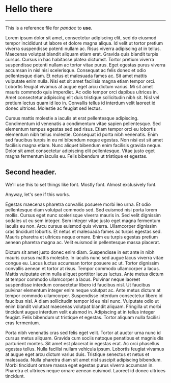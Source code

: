 # Hello there

****

This is a reference file for *pandoc* to **use**.

Lorem ipsum dolor sit amet, consectetur adipiscing elit, sed do eiusmod tempor incididunt ut labore et dolore magna aliqua. Id velit ut tortor pretium viverra suspendisse potenti nullam ac. Risus viverra adipiscing at in tellus. Maecenas volutpat blandit aliquam etiam erat. Gravida quis blandit turpis cursus. Cursus in hac habitasse platea dictumst. Tortor pretium viverra suspendisse potenti nullam ac tortor vitae purus. Eget egestas purus viverra accumsan in nisl nisi scelerisque. Consequat ac felis donec et odio pellentesque diam. Et netus et malesuada fames ac. Sit amet mattis vulputate enim nulla. Nisi est sit amet facilisis magna etiam tempor orci. Lobortis feugiat vivamus at augue eget arcu dictum varius. Mi sit amet mauris commodo quis imperdiet. Ac odio tempor orci dapibus ultrices in. Amet consectetur adipiscing elit duis tristique sollicitudin nibh sit. Nisl vel pretium lectus quam id leo in. Convallis tellus id interdum velit laoreet id donec ultrices. Molestie ac feugiat sed lectus.

Cursus mattis molestie a iaculis at erat pellentesque adipiscing. Condimentum id venenatis a condimentum vitae sapien pellentesque. Sed elementum tempus egestas sed sed risus. Etiam tempor orci eu lobortis elementum nibh tellus molestie. Consequat id porta nibh venenatis. Enim sed faucibus turpis in eu mi bibendum neque egestas. Non nisi est sit amet facilisis magna etiam. Nunc aliquet bibendum enim facilisis gravida neque. Dolor sit amet consectetur adipiscing elit pellentesque. Vitae justo eget magna fermentum iaculis eu. Felis bibendum ut tristique et egestas.

## Second header.

We'll use this to set things like font. Mostly font. Almost exclusively font.

Anyway, let's see if this works.

Egestas maecenas pharetra convallis posuere morbi leo urna. Et odio pellentesque diam volutpat commodo sed. Sed euismod nisi porta lorem mollis. Cursus eget nunc scelerisque viverra mauris in. Sed velit dignissim sodales ut eu sem integer. Sem integer vitae justo eget magna fermentum iaculis eu non. Arcu cursus euismod quis viverra. Ullamcorper dignissim cras tincidunt lobortis. Et netus et malesuada fames ac turpis egestas sed. Mauris pharetra et ultrices neque ornare. Enim eu turpis egestas pretium aenean pharetra magna ac. Velit euismod in pellentesque massa placerat.

Dictum sit amet justo donec enim diam. Suspendisse in est ante in nibh mauris cursus mattis molestie. In iaculis nunc sed augue lacus viverra vitae congue eu. Lacus luctus accumsan tortor posuere ac ut. Tortor dignissim convallis aenean et tortor at risus. Tempor commodo ullamcorper a lacus. Mattis vulputate enim nulla aliquet porttitor lacus luctus. Ante metus dictum at tempor commodo ullamcorper a lacus. Pulvinar neque laoreet suspendisse interdum consectetur libero id faucibus nisl. Ut faucibus pulvinar elementum integer enim neque volutpat ac. Ante metus dictum at tempor commodo ullamcorper. Suspendisse interdum consectetur libero id faucibus nisl. A diam sollicitudin tempor id eu nisl nunc. Vulputate odio ut enim blandit volutpat maecenas volutpat blandit aliquam. Fringilla ut morbi tincidunt augue interdum velit euismod in. Adipiscing at in tellus integer feugiat. Felis bibendum ut tristique et egestas. Tortor aliquam nulla facilisi cras fermentum.

Porta nibh venenatis cras sed felis eget velit. Tortor at auctor urna nunc id cursus metus aliquam. Gravida cum sociis natoque penatibus et magnis dis parturient montes. Sit amet est placerat in egestas erat. Ac orci phasellus egestas tellus. Nulla facilisi nullam vehicula ipsum. Lobortis feugiat vivamus at augue eget arcu dictum varius duis. Tristique senectus et netus et malesuada. Nulla pharetra diam sit amet nisl suscipit adipiscing bibendum. Morbi tincidunt ornare massa eget egestas purus viverra accumsan in. Pharetra et ultrices neque ornare aenean euismod. Laoreet id donec ultrices tincidunt.